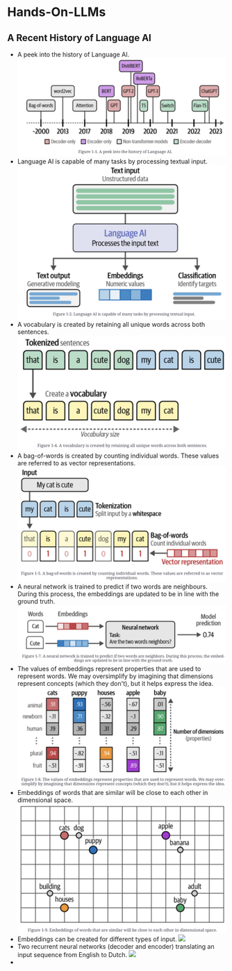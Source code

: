 # Hands-On-LLMs
## A Recent History of Language AI
- A peek into the history of Language AI. ![](Images/Pasted%20image%2020250227174648.png)
- Language AI is capable of many tasks by processing textual input. ![](Images/Pasted%20image%2020250228155103.png)
- A vocabulary is created by retaining all unique words across both sentences. ![](Pasted%20image%2020250228155659.png)
- A bag-of-words is created by counting individual words. These values are referred to as vector representations. ![](Pasted%20image%2020250228160147.png)
- A neural network is trained to predict if two words are neighbours. During this process, the embeddings are updated to be in line with the ground truth. ![](Pasted%20image%2020250228163425.png)
- The values of embeddings represent properties that are used to represent words. We may oversimplify by imagining that dimensions represent concepts (which they don't), but it helps express the idea. ![](Pasted%20image%2020250228164114.png)
- Embeddings of words that are similar will be close to each other in dimensional space. ![](Pasted%20image%2020250228164712.png)
- Embeddings can be created for different types of input. ![](Pasted%20image%2020250308225251.png)
- Two recurrent neural networks (decoder and encoder) translating an input sequence from English to Dutch. ![](Pasted%20image%2020250309140722.png)
- 